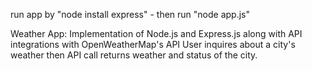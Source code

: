 run app by "node install express" - then run "node app.js"

Weather App:
Implementation of Node.js and Express.js along with API integrations with OpenWeatherMap's API
User inquires about a city's weather then API call returns weather and status of the city. 

